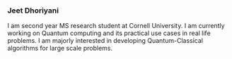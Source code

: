 
### Jeet Dhoriyani
I am second year MS research student at Cornell University. I am currently working on Quantum computing and its practical use cases in real life problems. I am majorly interested in developing Quantum-Classical algorithms for large scale problems.

